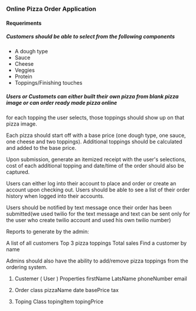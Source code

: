 ### Online Pizza Order Application 
 #### Requeriments
 ##### Customers should be able to select from the following components
   * A dough type
   * Sauce
   * Cheese
   * Veggies
   * Protein
   * Toppings/Finishing touches
   ##### Users or Customets can either built their own pizza from blank pizza image or can order ready made pizza online
   for each topping the user selects, those toppings should show up on that pizza image.
   
   Each pizza should start off with a base price (one dough type, one sauce, one cheese and two toppings). Additional toppings should be    calculated and added to the base price.

   Upon submission, generate an itemized receipt with the user's selections, cost of each additional topping and date/time of the order    should also be captured.
   
  Users can either log into their account to place and order or create an account upon checking out. Users should be able to see a list   of their order history when logged into their accounts.
   
   Users should be notified by text message once their order has been submitted(we used twilio for the text message and 
   text can be sent only for the user who create twilio account and used his own twilio number)
 
   Reports to generate by the admin:

   A list of all customers
   Top 3 pizza toppings
   Total sales
   Find a customer by name

  Admins should also have the ability to add/remove pizza toppings from the ordering system.
  
  
  1. Custemer ( User )
    Properties
     firstName
     LatsName
     phoneNumber
     email
     
     
 2. Order class
    pizzaName
    date 
    basePrice
    tax

 3. Toping Class
    topingItem
    topingPrice
    
    
    
